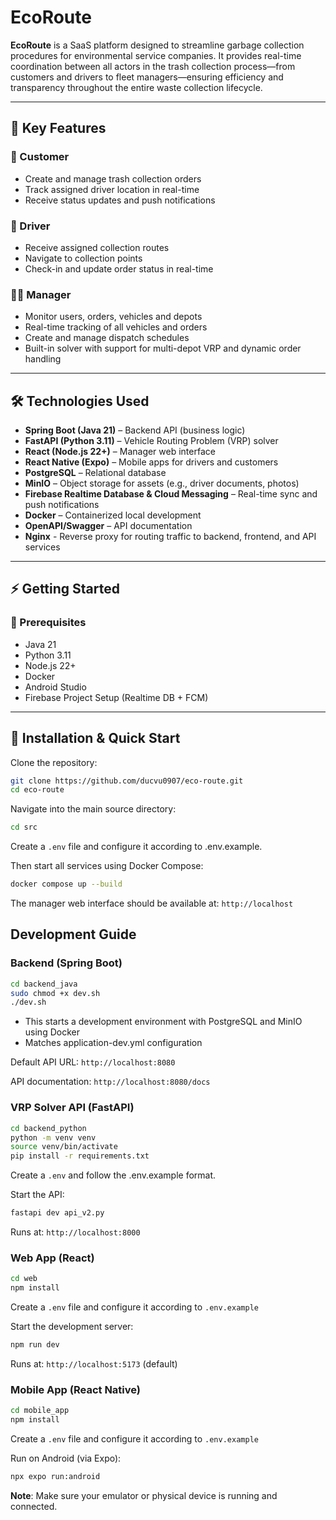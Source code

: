 # EcoRoute

**EcoRoute** is a SaaS platform designed to streamline garbage collection procedures for environmental service companies. It provides real-time coordination between all actors in the trash collection process—from customers and drivers to fleet managers—ensuring efficiency and transparency throughout the entire waste collection lifecycle.

---

## 🚀 Key Features

### 👥 Customer
- Create and manage trash collection orders  
- Track assigned driver location in real-time  
- Receive status updates and push notifications  

### 🚚 Driver
- Receive assigned collection routes  
- Navigate to collection points  
- Check-in and update order status in real-time  

### 🧑‍💼 Manager
- Monitor users, orders, vehicles and depots
- Real-time tracking of all vehicles and orders  
- Create and manage dispatch schedules  
- Built-in solver with support for multi-depot VRP and dynamic order handling  

---

## 🛠️ Technologies Used

- **Spring Boot (Java 21)** – Backend API (business logic)
- **FastAPI (Python 3.11)** – Vehicle Routing Problem (VRP) solver
- **React (Node.js 22+)** – Manager web interface
- **React Native (Expo)** – Mobile apps for drivers and customers
- **PostgreSQL** – Relational database
- **MinIO** – Object storage for assets (e.g., driver documents, photos)
- **Firebase Realtime Database & Cloud Messaging** – Real-time sync and push notifications
- **Docker** – Containerized local development
- **OpenAPI/Swagger** – API documentation
- **Nginx** - Reverse proxy for routing traffic to backend, frontend, and API services

---

## ⚡ Getting Started

### 🧰 Prerequisites

- Java 21  
- Python 3.11  
- Node.js 22+  
- Docker  
- Android Studio  
- Firebase Project Setup (Realtime DB + FCM)

---

## 🔧 Installation & Quick Start

Clone the repository:

```bash
git clone https://github.com/ducvu0907/eco-route.git
cd eco-route
```

Navigate into the main source directory:

```bash
cd src
```

Create a `.env` file and configure it according to .env.example.

Then start all services using Docker Compose:

```bash
docker compose up --build
```

The manager web interface should be available at: `http://localhost`

## Development Guide

### Backend (Spring Boot)

```bash
cd backend_java
sudo chmod +x dev.sh
./dev.sh
```
- This starts a development environment with PostgreSQL and MinIO using Docker
- Matches application-dev.yml configuration

Default API URL: `http://localhost:8080`

API documentation: `http://localhost:8080/docs`

### VRP Solver API (FastAPI)

```bash
cd backend_python
python -m venv venv
source venv/bin/activate
pip install -r requirements.txt
```

Create a `.env` and follow the .env.example format.

Start the API:

```bash
fastapi dev api_v2.py
```

Runs at: `http://localhost:8000`

### Web App (React)

```bash
cd web
npm install
```
Create a `.env` file and configure it according to `.env.example`

Start the development server:

```bash
npm run dev
```

Runs at: `http://localhost:5173` (default)

### Mobile App (React Native)

```bash
cd mobile_app
npm install
```

Create a `.env` file and configure it according to `.env.example`

Run on Android (via Expo):

```bash
npx expo run:android
```

**Note**: Make sure your emulator or physical device is running and connected.

